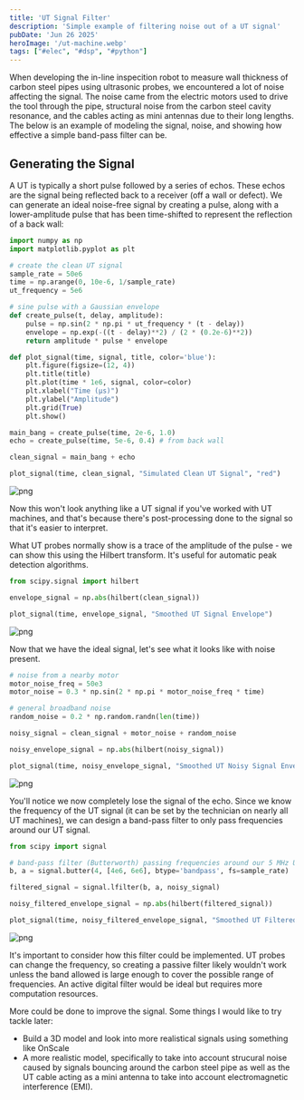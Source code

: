 ```yaml
---
title: 'UT Signal Filter'
description: 'Simple example of filtering noise out of a UT signal'
pubDate: 'Jun 26 2025'
heroImage: '/ut-machine.webp'
tags: ["#elec", "#dsp", "#python"]
---
```


When developing the in-line inspecition robot to measure wall thickness of carbon steel pipes using ultrasonic probes, we encountered a lot of noise affecting the signal. The noise came from the electric motors used to drive the tool through the pipe, structural noise from the carbon steel cavity resonance, and the cables acting as mini antennas due to their long lengths. The below is an example of modeling the signal, noise, and showing how effective a simple band-pass filter can be.

## Generating the Signal

A UT is typically a short pulse followed by a series of echos. These echos are the signal being reflected back to a receiver (off a wall or defect). We can generate an ideal noise-free signal by creating a pulse, along with a lower-amplitude pulse that has been time-shifted to represent the reflection of a back wall:


```python
import numpy as np
import matplotlib.pyplot as plt

# create the clean UT signal 
sample_rate = 50e6
time = np.arange(0, 10e-6, 1/sample_rate)
ut_frequency = 5e6

# sine pulse with a Gaussian envelope
def create_pulse(t, delay, amplitude):
    pulse = np.sin(2 * np.pi * ut_frequency * (t - delay))
    envelope = np.exp(-((t - delay)**2) / (2 * (0.2e-6)**2))
    return amplitude * pulse * envelope

def plot_signal(time, signal, title, color='blue'):
    plt.figure(figsize=(12, 4))
    plt.title(title)
    plt.plot(time * 1e6, signal, color=color)
    plt.xlabel("Time (μs)")
    plt.ylabel("Amplitude")
    plt.grid(True)
    plt.show()

main_bang = create_pulse(time, 2e-6, 1.0)
echo = create_pulse(time, 5e-6, 0.4) # from back wall

clean_signal = main_bang + echo

plot_signal(time, clean_signal, "Simulated Clean UT Signal", "red")
```


    
![png](/ut-signal-filter/output_1_0.png)
    


Now this won't look anything like a UT signal if you've worked with UT machines, and that's because there's post-processing done to the signal so that it's easier to interpret.

What UT probes normally show is a trace of the amplitude of the pulse - we can show this using the Hilbert transform. It's useful for automatic peak detection algorithms.


```python
from scipy.signal import hilbert

envelope_signal = np.abs(hilbert(clean_signal))

plot_signal(time, envelope_signal, "Smoothed UT Signal Envelope")
```


    
![png](/ut-signal-filter/output_3_0.png)
    


Now that we have the ideal signal, let's see what it looks like with noise present.


```python
# noise from a nearby motor
motor_noise_freq = 50e3
motor_noise = 0.3 * np.sin(2 * np.pi * motor_noise_freq * time)

# general broadband noise
random_noise = 0.2 * np.random.randn(len(time))

noisy_signal = clean_signal + motor_noise + random_noise

noisy_envelope_signal = np.abs(hilbert(noisy_signal))

plot_signal(time, noisy_envelope_signal, "Smoothed UT Noisy Signal Envelope")
```


    
![png](/ut-signal-filter/output_5_0.png)
    


You'll notice we now completely lose the signal of the echo. Since we know the frequency of the UT signal (it can be set by the technician on nearly all UT machines), we can design a band-pass filter to only pass frequencies around our UT signal.


```python
from scipy import signal

# band-pass filter (Butterworth) passing frequencies around our 5 MHz UT signal
b, a = signal.butter(4, [4e6, 6e6], btype='bandpass', fs=sample_rate)

filtered_signal = signal.lfilter(b, a, noisy_signal)

noisy_filtered_envelope_signal = np.abs(hilbert(filtered_signal))

plot_signal(time, noisy_filtered_envelope_signal, "Smoothed UT Filtered Signal Envelope")
```


    
![png](/ut-signal-filter/output_7_0.png)
    


It's important to consider how this filter could be implemented. UT probes can change the frequency, so creating a passive filter likely wouldn't work unless the band allowed is large enough to cover the possible range of frequencies. An active digital filter would be ideal but requires more computation resources. 

More could be done to improve the signal. Some things I would like to try tackle later:

- Build a 3D model and look into more realistical signals using something like OnScale
- A more realistic model, specifically to take into account strucural noise caused by signals bouncing around the carbon steel pipe as well as the UT cable acting as a mini antenna to take into account electromagnetic interference (EMI).

